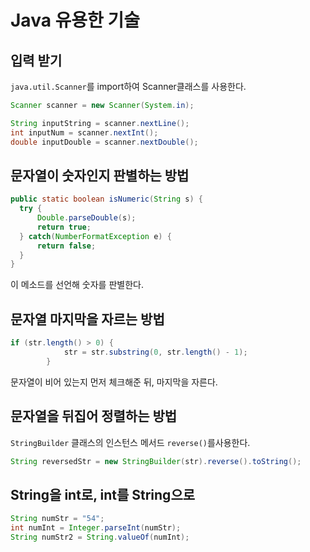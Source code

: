 # Java 유용한 기술

## 입력 받기
`java.util.Scanner`를 import하여 Scanner클래스를 사용한다.

``` java
Scanner scanner = new Scanner(System.in);

String inputString = scanner.nextLine();
int inputNum = scanner.nextInt();
double inputDouble = scanner.nextDouble();
```

## 문자열이 숫자인지 판별하는 방법

```java
public static boolean isNumeric(String s) {
  try {
      Double.parseDouble(s);
      return true;
  } catch(NumberFormatException e) {
      return false;
  }
}
```
이 메소드를 선언해 숫자를 판별한다.

## 문자열 마지막을 자르는 방법
```java
if (str.length() > 0) {
			str = str.substring(0, str.length() - 1);
		}
```
문자열이 비어 있는지 먼저 체크해준 뒤, 마지막을 자른다.

## 문자열을 뒤집어 정렬하는 방법
`StringBuilder` 클래스의 인스턴스 메서드 `reverse()`를사용한다.

``` Java
String reversedStr = new StringBuilder(str).reverse().toString();
```

## String을 int로, int를 String으로

``` java
String numStr = "54";
int numInt = Integer.parseInt(numStr);
String numStr2 = String.valueOf(numInt);
```
